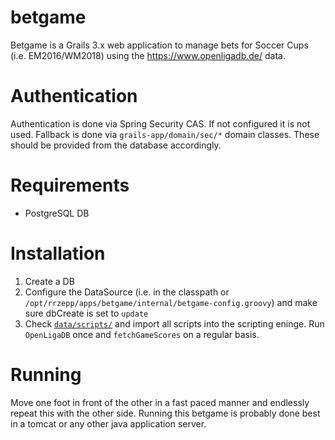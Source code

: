# betgame

Betgame is a Grails 3.x web application to manage bets for Soccer Cups (i.e. EM2016/WM2018) using the https://www.openligadb.de/ data.

# Authentication

Authentication is done via Spring Security CAS. If not configured it is not used. Fallback is done via `grails-app/domain/sec/*` domain classes. These should be provided from the database accordingly.

# Requirements

+ PostgreSQL DB

# Installation

1. Create a DB
2. Configure the DataSource (i.e. in the classpath or `/opt/rrzepp/apps/betgame/internal/betgame-config.groovy`) and make sure dbCreate is set to `update`
3. Check [`data/scripts/`](https://github.com/hansmaulwurf23/betgame/tree/master/data/scripts) and import all scripts into the scripting eninge. Run `OpenLigaDB` once and `fetchGameScores` on a regular basis.

# Running

Move one foot in front of the other in a fast paced manner and endlessly repeat this with the other side. Running this betgame is probably done best in a tomcat or any other java application server.
